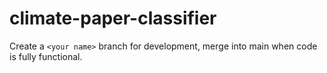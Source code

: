 # climate-paper-classifier

Create a `<your name>` branch for development, merge into main when code is fully functional.

